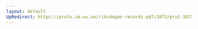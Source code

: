 ```yaml
---
layout: default
UpRedirect: https://pruto.im.uu.se/riksdagen-records-pdf/1873/prot-1873--fk--514/prot-1873--fk--514_015.pdf
---
```

